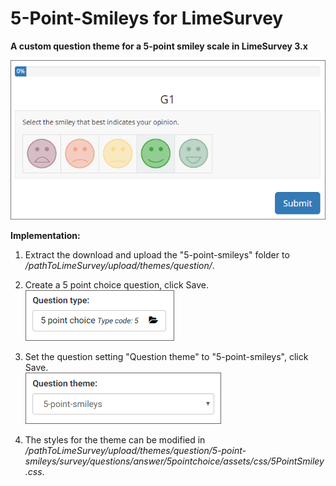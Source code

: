 # 5-Point-Smileys for LimeSurvey
**A custom question theme for a 5-point smiley scale in LimeSurvey 3.x**

![Image Smiley Scale](/5-point-smileys/survey/questions/answer/5pointchoice/assets/images/5-point-smileys-1.png)

**Implementation:**

1) Extract the download and upload the "5-point-smileys" folder to */pathToLimeSurvey/upload/themes/question/*.

2) Create a 5 point choice question, click Save.  
![Image Select 5 point choice](/5-point-smileys/survey/questions/answer/5pointchoice/assets/images/5-point-smileys-2.png)

3) Set the question setting "Question theme" to "5-point-smileys", click Save.  
![Image Select 5-point-smileys](/5-point-smileys/survey/questions/answer/5pointchoice/assets/images/5-point-smileys-3.png)

4) The styles for the theme can be modified in */pathToLimeSurvey/upload/themes/question/5-point-smileys/survey/questions/answer/5pointchoice/assets/css/5PointSmiley.css*.
